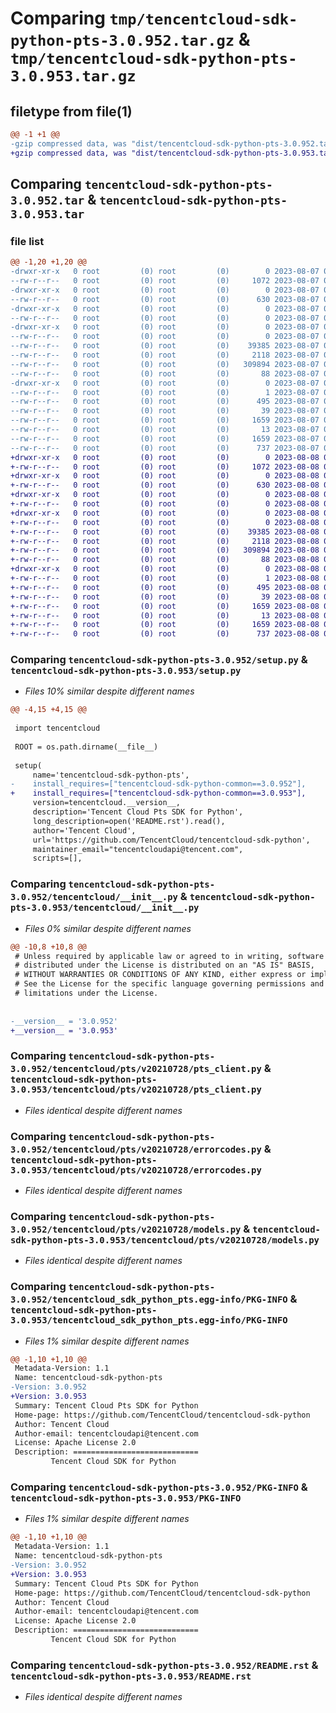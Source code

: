 # Comparing `tmp/tencentcloud-sdk-python-pts-3.0.952.tar.gz` & `tmp/tencentcloud-sdk-python-pts-3.0.953.tar.gz`

## filetype from file(1)

```diff
@@ -1 +1 @@
-gzip compressed data, was "dist/tencentcloud-sdk-python-pts-3.0.952.tar", last modified: Mon Aug  7 08:59:55 2023, max compression
+gzip compressed data, was "dist/tencentcloud-sdk-python-pts-3.0.953.tar", last modified: Tue Aug  8 00:30:18 2023, max compression
```

## Comparing `tencentcloud-sdk-python-pts-3.0.952.tar` & `tencentcloud-sdk-python-pts-3.0.953.tar`

### file list

```diff
@@ -1,20 +1,20 @@
-drwxr-xr-x   0 root         (0) root         (0)        0 2023-08-07 08:59:55.000000 tencentcloud-sdk-python-pts-3.0.952/
--rw-r--r--   0 root         (0) root         (0)     1072 2023-08-07 08:59:55.000000 tencentcloud-sdk-python-pts-3.0.952/setup.py
-drwxr-xr-x   0 root         (0) root         (0)        0 2023-08-07 08:59:55.000000 tencentcloud-sdk-python-pts-3.0.952/tencentcloud/
--rw-r--r--   0 root         (0) root         (0)      630 2023-08-07 08:59:55.000000 tencentcloud-sdk-python-pts-3.0.952/tencentcloud/__init__.py
-drwxr-xr-x   0 root         (0) root         (0)        0 2023-08-07 08:59:55.000000 tencentcloud-sdk-python-pts-3.0.952/tencentcloud/pts/
--rw-r--r--   0 root         (0) root         (0)        0 2023-08-07 08:59:55.000000 tencentcloud-sdk-python-pts-3.0.952/tencentcloud/pts/__init__.py
-drwxr-xr-x   0 root         (0) root         (0)        0 2023-08-07 08:59:55.000000 tencentcloud-sdk-python-pts-3.0.952/tencentcloud/pts/v20210728/
--rw-r--r--   0 root         (0) root         (0)        0 2023-08-07 08:59:55.000000 tencentcloud-sdk-python-pts-3.0.952/tencentcloud/pts/v20210728/__init__.py
--rw-r--r--   0 root         (0) root         (0)    39385 2023-08-07 08:59:55.000000 tencentcloud-sdk-python-pts-3.0.952/tencentcloud/pts/v20210728/pts_client.py
--rw-r--r--   0 root         (0) root         (0)     2118 2023-08-07 08:59:55.000000 tencentcloud-sdk-python-pts-3.0.952/tencentcloud/pts/v20210728/errorcodes.py
--rw-r--r--   0 root         (0) root         (0)   309894 2023-08-07 08:59:55.000000 tencentcloud-sdk-python-pts-3.0.952/tencentcloud/pts/v20210728/models.py
--rw-r--r--   0 root         (0) root         (0)       88 2023-08-07 08:59:55.000000 tencentcloud-sdk-python-pts-3.0.952/setup.cfg
-drwxr-xr-x   0 root         (0) root         (0)        0 2023-08-07 08:59:55.000000 tencentcloud-sdk-python-pts-3.0.952/tencentcloud_sdk_python_pts.egg-info/
--rw-r--r--   0 root         (0) root         (0)        1 2023-08-07 08:59:55.000000 tencentcloud-sdk-python-pts-3.0.952/tencentcloud_sdk_python_pts.egg-info/dependency_links.txt
--rw-r--r--   0 root         (0) root         (0)      495 2023-08-07 08:59:55.000000 tencentcloud-sdk-python-pts-3.0.952/tencentcloud_sdk_python_pts.egg-info/SOURCES.txt
--rw-r--r--   0 root         (0) root         (0)       39 2023-08-07 08:59:55.000000 tencentcloud-sdk-python-pts-3.0.952/tencentcloud_sdk_python_pts.egg-info/requires.txt
--rw-r--r--   0 root         (0) root         (0)     1659 2023-08-07 08:59:55.000000 tencentcloud-sdk-python-pts-3.0.952/tencentcloud_sdk_python_pts.egg-info/PKG-INFO
--rw-r--r--   0 root         (0) root         (0)       13 2023-08-07 08:59:55.000000 tencentcloud-sdk-python-pts-3.0.952/tencentcloud_sdk_python_pts.egg-info/top_level.txt
--rw-r--r--   0 root         (0) root         (0)     1659 2023-08-07 08:59:55.000000 tencentcloud-sdk-python-pts-3.0.952/PKG-INFO
--rw-r--r--   0 root         (0) root         (0)      737 2023-08-07 08:59:55.000000 tencentcloud-sdk-python-pts-3.0.952/README.rst
+drwxr-xr-x   0 root         (0) root         (0)        0 2023-08-08 00:30:18.000000 tencentcloud-sdk-python-pts-3.0.953/
+-rw-r--r--   0 root         (0) root         (0)     1072 2023-08-08 00:30:18.000000 tencentcloud-sdk-python-pts-3.0.953/setup.py
+drwxr-xr-x   0 root         (0) root         (0)        0 2023-08-08 00:30:18.000000 tencentcloud-sdk-python-pts-3.0.953/tencentcloud/
+-rw-r--r--   0 root         (0) root         (0)      630 2023-08-08 00:30:18.000000 tencentcloud-sdk-python-pts-3.0.953/tencentcloud/__init__.py
+drwxr-xr-x   0 root         (0) root         (0)        0 2023-08-08 00:30:18.000000 tencentcloud-sdk-python-pts-3.0.953/tencentcloud/pts/
+-rw-r--r--   0 root         (0) root         (0)        0 2023-08-08 00:30:18.000000 tencentcloud-sdk-python-pts-3.0.953/tencentcloud/pts/__init__.py
+drwxr-xr-x   0 root         (0) root         (0)        0 2023-08-08 00:30:18.000000 tencentcloud-sdk-python-pts-3.0.953/tencentcloud/pts/v20210728/
+-rw-r--r--   0 root         (0) root         (0)        0 2023-08-08 00:30:18.000000 tencentcloud-sdk-python-pts-3.0.953/tencentcloud/pts/v20210728/__init__.py
+-rw-r--r--   0 root         (0) root         (0)    39385 2023-08-08 00:30:18.000000 tencentcloud-sdk-python-pts-3.0.953/tencentcloud/pts/v20210728/pts_client.py
+-rw-r--r--   0 root         (0) root         (0)     2118 2023-08-08 00:30:18.000000 tencentcloud-sdk-python-pts-3.0.953/tencentcloud/pts/v20210728/errorcodes.py
+-rw-r--r--   0 root         (0) root         (0)   309894 2023-08-08 00:30:18.000000 tencentcloud-sdk-python-pts-3.0.953/tencentcloud/pts/v20210728/models.py
+-rw-r--r--   0 root         (0) root         (0)       88 2023-08-08 00:30:18.000000 tencentcloud-sdk-python-pts-3.0.953/setup.cfg
+drwxr-xr-x   0 root         (0) root         (0)        0 2023-08-08 00:30:18.000000 tencentcloud-sdk-python-pts-3.0.953/tencentcloud_sdk_python_pts.egg-info/
+-rw-r--r--   0 root         (0) root         (0)        1 2023-08-08 00:30:18.000000 tencentcloud-sdk-python-pts-3.0.953/tencentcloud_sdk_python_pts.egg-info/dependency_links.txt
+-rw-r--r--   0 root         (0) root         (0)      495 2023-08-08 00:30:18.000000 tencentcloud-sdk-python-pts-3.0.953/tencentcloud_sdk_python_pts.egg-info/SOURCES.txt
+-rw-r--r--   0 root         (0) root         (0)       39 2023-08-08 00:30:18.000000 tencentcloud-sdk-python-pts-3.0.953/tencentcloud_sdk_python_pts.egg-info/requires.txt
+-rw-r--r--   0 root         (0) root         (0)     1659 2023-08-08 00:30:18.000000 tencentcloud-sdk-python-pts-3.0.953/tencentcloud_sdk_python_pts.egg-info/PKG-INFO
+-rw-r--r--   0 root         (0) root         (0)       13 2023-08-08 00:30:18.000000 tencentcloud-sdk-python-pts-3.0.953/tencentcloud_sdk_python_pts.egg-info/top_level.txt
+-rw-r--r--   0 root         (0) root         (0)     1659 2023-08-08 00:30:18.000000 tencentcloud-sdk-python-pts-3.0.953/PKG-INFO
+-rw-r--r--   0 root         (0) root         (0)      737 2023-08-08 00:30:18.000000 tencentcloud-sdk-python-pts-3.0.953/README.rst
```

### Comparing `tencentcloud-sdk-python-pts-3.0.952/setup.py` & `tencentcloud-sdk-python-pts-3.0.953/setup.py`

 * *Files 10% similar despite different names*

```diff
@@ -4,15 +4,15 @@
 
 import tencentcloud
 
 ROOT = os.path.dirname(__file__)
 
 setup(
     name='tencentcloud-sdk-python-pts',
-    install_requires=["tencentcloud-sdk-python-common==3.0.952"],
+    install_requires=["tencentcloud-sdk-python-common==3.0.953"],
     version=tencentcloud.__version__,
     description='Tencent Cloud Pts SDK for Python',
     long_description=open('README.rst').read(),
     author='Tencent Cloud',
     url='https://github.com/TencentCloud/tencentcloud-sdk-python',
     maintainer_email="tencentcloudapi@tencent.com",
     scripts=[],
```

### Comparing `tencentcloud-sdk-python-pts-3.0.952/tencentcloud/__init__.py` & `tencentcloud-sdk-python-pts-3.0.953/tencentcloud/__init__.py`

 * *Files 0% similar despite different names*

```diff
@@ -10,8 +10,8 @@
 # Unless required by applicable law or agreed to in writing, software
 # distributed under the License is distributed on an "AS IS" BASIS,
 # WITHOUT WARRANTIES OR CONDITIONS OF ANY KIND, either express or implied.
 # See the License for the specific language governing permissions and
 # limitations under the License.
 
 
-__version__ = '3.0.952'
+__version__ = '3.0.953'
```

### Comparing `tencentcloud-sdk-python-pts-3.0.952/tencentcloud/pts/v20210728/pts_client.py` & `tencentcloud-sdk-python-pts-3.0.953/tencentcloud/pts/v20210728/pts_client.py`

 * *Files identical despite different names*

### Comparing `tencentcloud-sdk-python-pts-3.0.952/tencentcloud/pts/v20210728/errorcodes.py` & `tencentcloud-sdk-python-pts-3.0.953/tencentcloud/pts/v20210728/errorcodes.py`

 * *Files identical despite different names*

### Comparing `tencentcloud-sdk-python-pts-3.0.952/tencentcloud/pts/v20210728/models.py` & `tencentcloud-sdk-python-pts-3.0.953/tencentcloud/pts/v20210728/models.py`

 * *Files identical despite different names*

### Comparing `tencentcloud-sdk-python-pts-3.0.952/tencentcloud_sdk_python_pts.egg-info/PKG-INFO` & `tencentcloud-sdk-python-pts-3.0.953/tencentcloud_sdk_python_pts.egg-info/PKG-INFO`

 * *Files 1% similar despite different names*

```diff
@@ -1,10 +1,10 @@
 Metadata-Version: 1.1
 Name: tencentcloud-sdk-python-pts
-Version: 3.0.952
+Version: 3.0.953
 Summary: Tencent Cloud Pts SDK for Python
 Home-page: https://github.com/TencentCloud/tencentcloud-sdk-python
 Author: Tencent Cloud
 Author-email: tencentcloudapi@tencent.com
 License: Apache License 2.0
 Description: ============================
         Tencent Cloud SDK for Python
```

### Comparing `tencentcloud-sdk-python-pts-3.0.952/PKG-INFO` & `tencentcloud-sdk-python-pts-3.0.953/PKG-INFO`

 * *Files 1% similar despite different names*

```diff
@@ -1,10 +1,10 @@
 Metadata-Version: 1.1
 Name: tencentcloud-sdk-python-pts
-Version: 3.0.952
+Version: 3.0.953
 Summary: Tencent Cloud Pts SDK for Python
 Home-page: https://github.com/TencentCloud/tencentcloud-sdk-python
 Author: Tencent Cloud
 Author-email: tencentcloudapi@tencent.com
 License: Apache License 2.0
 Description: ============================
         Tencent Cloud SDK for Python
```

### Comparing `tencentcloud-sdk-python-pts-3.0.952/README.rst` & `tencentcloud-sdk-python-pts-3.0.953/README.rst`

 * *Files identical despite different names*

